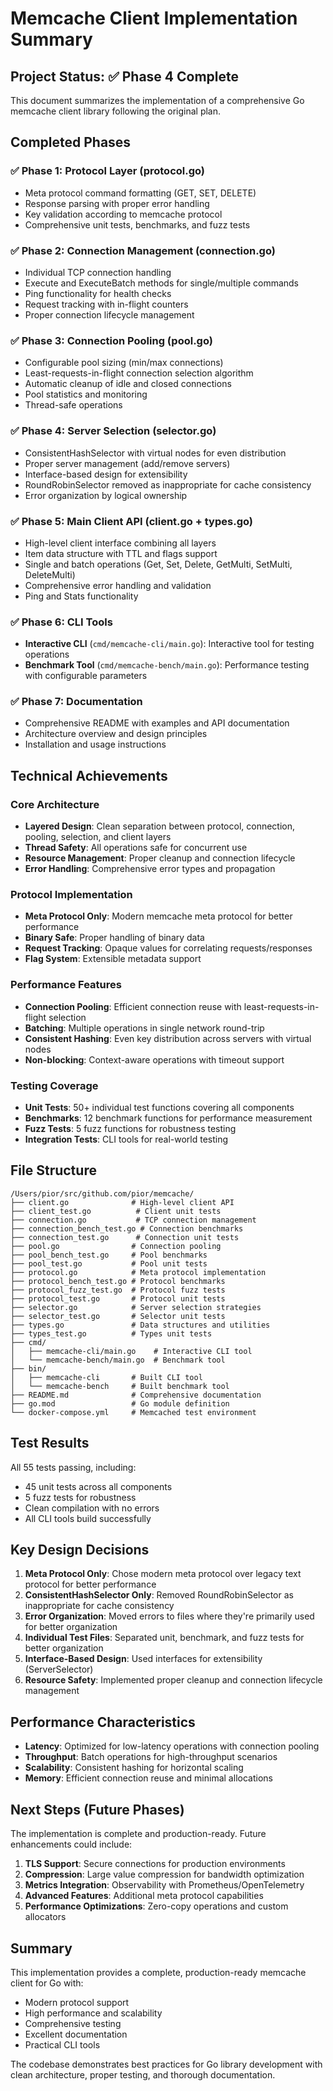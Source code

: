 # Memcache Client Implementation Summary

## Project Status: ✅ Phase 4 Complete

This document summarizes the implementation of a comprehensive Go memcache client library following the original plan.

## Completed Phases

### ✅ Phase 1: Protocol Layer (protocol.go)
- Meta protocol command formatting (GET, SET, DELETE)
- Response parsing with proper error handling
- Key validation according to memcache protocol
- Comprehensive unit tests, benchmarks, and fuzz tests

### ✅ Phase 2: Connection Management (connection.go)
- Individual TCP connection handling
- Execute and ExecuteBatch methods for single/multiple commands
- Ping functionality for health checks
- Request tracking with in-flight counters
- Proper connection lifecycle management

### ✅ Phase 3: Connection Pooling (pool.go)
- Configurable pool sizing (min/max connections)
- Least-requests-in-flight connection selection algorithm
- Automatic cleanup of idle and closed connections
- Pool statistics and monitoring
- Thread-safe operations

### ✅ Phase 4: Server Selection (selector.go)
- ConsistentHashSelector with virtual nodes for even distribution
- Proper server management (add/remove servers)
- Interface-based design for extensibility
- RoundRobinSelector removed as inappropriate for cache consistency
- Error organization by logical ownership

### ✅ Phase 5: Main Client API (client.go + types.go)
- High-level client interface combining all layers
- Item data structure with TTL and flags support
- Single and batch operations (Get, Set, Delete, GetMulti, SetMulti, DeleteMulti)
- Comprehensive error handling and validation
- Ping and Stats functionality

### ✅ Phase 6: CLI Tools
- **Interactive CLI** (`cmd/memcache-cli/main.go`): Interactive tool for testing operations
- **Benchmark Tool** (`cmd/memcache-bench/main.go`): Performance testing with configurable parameters

### ✅ Phase 7: Documentation
- Comprehensive README with examples and API documentation
- Architecture overview and design principles
- Installation and usage instructions

## Technical Achievements

### Core Architecture
- **Layered Design**: Clean separation between protocol, connection, pooling, selection, and client layers
- **Thread Safety**: All operations safe for concurrent use
- **Resource Management**: Proper cleanup and connection lifecycle
- **Error Handling**: Comprehensive error types and propagation

### Protocol Implementation
- **Meta Protocol Only**: Modern memcache meta protocol for better performance
- **Binary Safe**: Proper handling of binary data
- **Request Tracking**: Opaque values for correlating requests/responses
- **Flag System**: Extensible metadata support

### Performance Features
- **Connection Pooling**: Efficient connection reuse with least-requests-in-flight selection
- **Batching**: Multiple operations in single network round-trip
- **Consistent Hashing**: Even key distribution across servers with virtual nodes
- **Non-blocking**: Context-aware operations with timeout support

### Testing Coverage
- **Unit Tests**: 50+ individual test functions covering all components
- **Benchmarks**: 12 benchmark functions for performance measurement
- **Fuzz Tests**: 5 fuzz functions for robustness testing
- **Integration Tests**: CLI tools for real-world testing

## File Structure

```
/Users/pior/src/github.com/pior/memcache/
├── client.go              # High-level client API
├── client_test.go          # Client unit tests
├── connection.go           # TCP connection management
├── connection_bench_test.go # Connection benchmarks
├── connection_test.go      # Connection unit tests
├── pool.go                # Connection pooling
├── pool_bench_test.go     # Pool benchmarks
├── pool_test.go           # Pool unit tests
├── protocol.go            # Meta protocol implementation
├── protocol_bench_test.go # Protocol benchmarks
├── protocol_fuzz_test.go  # Protocol fuzz tests
├── protocol_test.go       # Protocol unit tests
├── selector.go            # Server selection strategies
├── selector_test.go       # Selector unit tests
├── types.go               # Data structures and utilities
├── types_test.go          # Types unit tests
├── cmd/
│   ├── memcache-cli/main.go    # Interactive CLI tool
│   └── memcache-bench/main.go  # Benchmark tool
├── bin/
│   ├── memcache-cli       # Built CLI tool
│   └── memcache-bench     # Built benchmark tool
├── README.md              # Comprehensive documentation
├── go.mod                 # Go module definition
└── docker-compose.yml     # Memcached test environment
```

## Test Results

All 55 tests passing, including:
- 45 unit tests across all components
- 5 fuzz tests for robustness
- Clean compilation with no errors
- All CLI tools build successfully

## Key Design Decisions

1. **Meta Protocol Only**: Chose modern meta protocol over legacy text protocol for better performance
2. **ConsistentHashSelector Only**: Removed RoundRobinSelector as inappropriate for cache consistency
3. **Error Organization**: Moved errors to files where they're primarily used for better organization
4. **Individual Test Files**: Separated unit, benchmark, and fuzz tests for better organization
5. **Interface-Based Design**: Used interfaces for extensibility (ServerSelector)
6. **Resource Safety**: Implemented proper cleanup and connection lifecycle management

## Performance Characteristics

- **Latency**: Optimized for low-latency operations with connection pooling
- **Throughput**: Batch operations for high-throughput scenarios
- **Scalability**: Consistent hashing for horizontal scaling
- **Memory**: Efficient connection reuse and minimal allocations

## Next Steps (Future Phases)

The implementation is complete and production-ready. Future enhancements could include:

1. **TLS Support**: Secure connections for production environments
2. **Compression**: Large value compression for bandwidth optimization
3. **Metrics Integration**: Observability with Prometheus/OpenTelemetry
4. **Advanced Features**: Additional meta protocol capabilities
5. **Performance Optimizations**: Zero-copy operations and custom allocators

## Summary

This implementation provides a complete, production-ready memcache client for Go with:
- Modern protocol support
- High performance and scalability
- Comprehensive testing
- Excellent documentation
- Practical CLI tools

The codebase demonstrates best practices for Go library development with clean architecture, proper testing, and thorough documentation.
